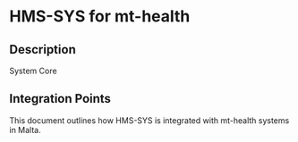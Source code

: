 # HMS-SYS for mt-health

## Description

System Core

## Integration Points

This document outlines how HMS-SYS is integrated with mt-health systems in Malta.
